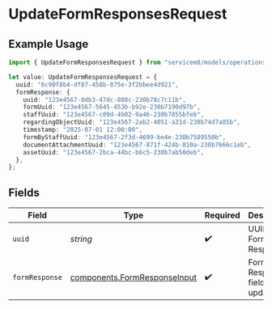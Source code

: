 # UpdateFormResponsesRequest

## Example Usage

```typescript
import { UpdateFormResponsesRequest } from "servicem8/models/operations";

let value: UpdateFormResponsesRequest = {
  uuid: "6c90f8b4-df87-458b-875e-3f2bbee4d921",
  formResponse: {
    uuid: "123e4567-0db3-47dc-808c-230b78c7c11b",
    formUuid: "123e4567-5645-453b-b92e-230b7190d97b",
    staffUuid: "123e4567-c09d-4b02-9a46-230b7855bfeb",
    regardingObjectUuid: "123e4567-2ab2-4051-a31d-230b74d7a85b",
    timestamp: "2025-07-01 12:00:00",
    formByStaffUuid: "123e4567-2f3d-4699-be4e-230b7589550b",
    documentAttachmentUuid: "123e4567-871f-424b-810a-230b7666c1eb",
    assetUuid: "123e4567-2bca-44bc-b6c5-230b7ab50deb",
  },
};
```

## Fields

| Field                                                                        | Type                                                                         | Required                                                                     | Description                                                                  |
| ---------------------------------------------------------------------------- | ---------------------------------------------------------------------------- | ---------------------------------------------------------------------------- | ---------------------------------------------------------------------------- |
| `uuid`                                                                       | *string*                                                                     | :heavy_check_mark:                                                           | UUID of the Form Response                                                    |
| `formResponse`                                                               | [components.FormResponseInput](../../models/components/formresponseinput.md) | :heavy_check_mark:                                                           | Form Response fields to update                                               |